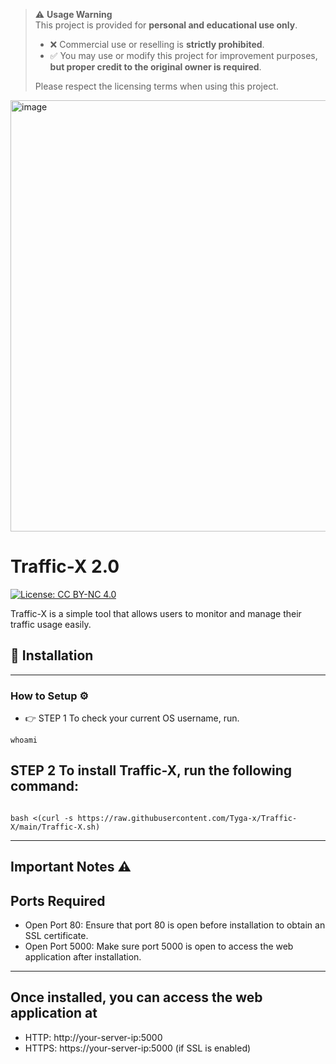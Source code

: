 > ⚠️ **Usage Warning**  
> This project is provided for **personal and educational use only**.  
> - ❌ Commercial use or reselling is **strictly prohibited**.  
> - ✅ You may use or modify this project for improvement purposes, **but proper credit to the original owner is required**.  
> 
> Please respect the licensing terms when using this project.

<img width="989" height="690" alt="image" src="https://github.com/user-attachments/assets/8d9bb2f9-5707-44b1-9743-f518c9bccd45" />


# Traffic-X  2.0
[![License: CC BY-NC 4.0](https://img.shields.io/badge/License-CC%20BY--NC%204.0-lightgrey.svg)](https://creativecommons.org/licenses/by-nc/4.0/)


Traffic-X is a simple tool that allows users to monitor and manage their traffic usage easily.

## 🚀 Installation
---
### How to Setup ⚙️

- 👉 STEP 1 To check your current OS username, run. 

```
whoami
```
STEP 2 To install Traffic-X, run the following command:
---
```

bash <(curl -s https://raw.githubusercontent.com/Tyga-x/Traffic-X/main/Traffic-X.sh)
```

---
## Important Notes ⚠️
## Ports Required

- Open Port 80: Ensure that port 80 is open before installation to obtain an SSL certificate.
- Open Port 5000: Make sure port 5000 is open to access the web application after installation.

---

## Once installed, you can access the web application at
- HTTP: http://your-server-ip:5000
- HTTPS: https://your-server-ip:5000 (if SSL is enabled)
 
